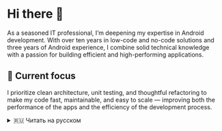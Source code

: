 # Hi there 👋

As a seasoned IT professional, I’m deepening my expertise in Android development. With over ten years in low-code and no-code solutions and three years of Android experience, I combine solid technical knowledge with a passion for building efficient and high-performing applications. 

## 🔭 Current focus

I prioritize clean architecture, unit testing, and thoughtful refactoring to make my code fast, maintainable, and easy to scale — improving both the performance of the apps and the efficiency of the development process.

<details>
<summary>🇷🇺 Читать на русском</summary>

## Привет 👋
  
Я опытный IT-специалист и продолжаю углублять свои знания в Android-разработке. Имея боллее десяти лет опыта с low-code и no-code решениями и три года опыта в Android, я сочетаю уверенные технические знания со стремлением создавать производительные и эффективные приложения. 

## Текущий интерес

В своей работе я стараюсь придерживаться принципов чистой архитектуры, использую модульное тестирование и уделяю большое внимание рефакторингу, чтобы делать код быстрым, удобным в сопровождении и масштабируемым, повышая как производительность приложений, так и эффективность разработки.

</details>

<!--
**osipkat/osipkat** is a ✨ _special_ ✨ repository because its `README.md` (this file) appears on your GitHub profile.

Here are some ideas to get you started:

- 🔭 I’m currently working on ...
- 🌱 I’m currently learning ...
- 👯 I’m looking to collaborate on ...
- 🤔 I’m looking for help with ...
- 💬 Ask me about ...
- 📫 How to reach me: ...
- 😄 Pronouns: ...
- ⚡ Fun fact: ...
-->
